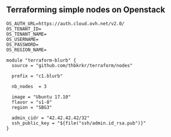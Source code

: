## Terraforming simple nodes on Openstack

    OS_AUTH_URL=https://auth.cloud.ovh.net/v2.0/
    OS_TENANT_ID=
    OS_TENANT_NAME=
    OS_USERNAME=
    OS_PASSWORD=
    OS_REGION_NAME=

    module "terraform-blurb" {
      source = "github.com/thbkrkr/terraform/nodes"

      prefix = "c1.blurb"

      nb_nodes  = 3

      image = "Ubuntu 17.10"
      flavor = "s1-8"
      region = "SBG3"

      admin_cidr = "42.42.42.42/32"
      ssh_public_key = "${file("ssh/admin.id_rsa.pub")}"
    }
